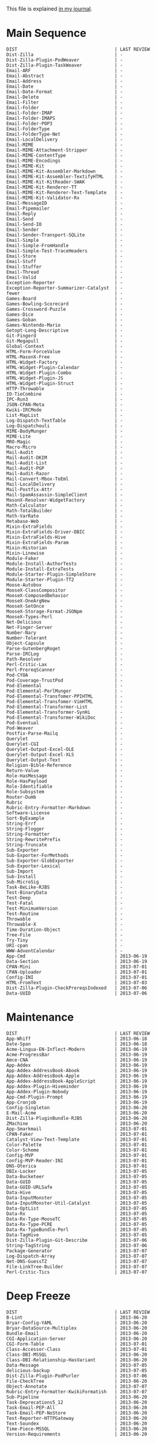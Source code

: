 
This file is explained [in my
journal](http://rjbs.manxome.org/rubric/entry/1996).

# Main Sequence

    DIST                                    | LAST REVIEW
    Dist-Zilla                              | -
    Dist-Zilla-Plugin-PodWeaver             | -
    Dist-Zilla-Plugin-TaskWeaver            | -
    Email-ARF                               | -
    Email-Abstract                          | -
    Email-Address                           | -
    Email-Date                              | -
    Email-Date-Format                       | -
    Email-Delete                            | -
    Email-Filter                            | -
    Email-Folder                            | -
    Email-Folder-IMAP                       | -
    Email-Folder-IMAPS                      | -
    Email-Folder-POP3                       | -
    Email-FolderType                        | -
    Email-FolderType-Net                    | -
    Email-LocalDelivery                     | -
    Email-MIME                              | -
    Email-MIME-Attachment-Stripper          | -
    Email-MIME-ContentType                  | -
    Email-MIME-Encodings                    | -
    Email-MIME-Kit                          | -
    Email-MIME-Kit-Assembler-Markdown       | -
    Email-MIME-Kit-Assembler-TextifyHTML    | -
    Email-MIME-Kit-KitReader-SWAK           | -
    Email-MIME-Kit-Renderer-TT              | -
    Email-MIME-Kit-Renderer-Text-Template   | -
    Email-MIME-Kit-Validator-Rx             | -
    Email-MessageID                         | -
    Email-Pipemailer                        | -
    Email-Reply                             | -
    Email-Send                              | -
    Email-Send-IO                           | -
    Email-Sender                            | -
    Email-Sender-Transport-SQLite           | -
    Email-Simple                            | -
    Email-Simple-FromHandle                 | -
    Email-Simple-Test-TraceHeaders          | -
    Email-Store                             | -
    Email-Stuff                             | -
    Email-Stuffer                           | -
    Email-Thread                            | -
    Email-Valid                             | -
    Exception-Reporter                      | -
    Exception-Reporter-Summarizer-Catalyst  | -
    fewer                                   | -
    Games-Board                             | -
    Games-Bowling-Scorecard                 | -
    Games-Crossword-Puzzle                  | -
    Games-Dice                              | -
    Games-Goban                             | -
    Games-Nintendo-Mario                    | -
    Getopt-Long-Descriptive                 | -
    Git-Fingerd                             | -
    Git-Megapull                            | -
    Global-Context                          | -
    HTML-Form-ForceValue                    | -
    HTML-MasonX-Free                        | -
    HTML-Widget-Factory                     | -
    HTML-Widget-Plugin-Calendar             | -
    HTML-Widget-Plugin-Combo                | -
    HTML-Widget-Plugin-JS                   | -
    HTML-Widget-Plugin-Struct               | -
    HTTP-Throwable                          | -
    IO-TieCombine                           | -
    IPC-Run3                                | -
    JSON-CPAN-Meta                          | -
    Kwiki-IRCMode                           | -
    List-MapList                            | -
    Log-Dispatch-TextTable                  | -
    Log-Dispatchouli                        | -
    MIME-BodyMunger                         | -
    MIME-Lite                               | -
    MRO-Magic                               | -
    Macro-Micro                             | -
    Mail-Audit                              | -
    Mail-Audit-DKIM                         | -
    Mail-Audit-List                         | -
    Mail-Audit-PGP                          | -
    Mail-Audit-Razor                        | -
    Mail-Convert-Mbox-ToEml                 | -
    Mail-LocalDelivery                      | -
    Mail-Postfix-Attr                       | -
    Mail-SpamAssassin-SimpleClient          | -
    MasonX-Resolver-WidgetFactory           | -
    Math-Calculator                         | -
    Math-TotalBuilder                       | -
    Math-VarRate                            | -
    Metabase-Web                            | -
    Mixin-ExtraFields                       | -
    Mixin-ExtraFields-Driver-DBIC           | -
    Mixin-ExtraFields-Hive                  | -
    Mixin-ExtraFields-Param                 | -
    Mixin-Historian                         | -
    Mixin-Linewise                          | -
    Module-Faker                            | -
    Module-Install-AuthorTests              | -
    Module-Install-ExtraTests               | -
    Module-Starter-Plugin-SimpleStore       | -
    Module-Starter-Plugin-TT2               | -
    Moose-Autobox                           | -
    MooseX-ClassCompositor                  | -
    MooseX-ComposedBehavior                 | -
    MooseX-OneArgNew                        | -
    MooseX-SetOnce                          | -
    MooseX-Storage-Format-JSONpm            | -
    MooseX-Types-Perl                       | -
    Net-Delicious                           | -
    Net-Finger-Server                       | -
    Number-Nary                             | -
    Number-Tolerant                         | -
    Object-Capsule                          | -
    Parse-GutenbergRoget                    | -
    Parse-IRCLog                            | -
    Path-Resolver                           | -
    Perl-Critic-Lax                         | -
    Perl-PrereqScanner                      | -
    Pod-CYOA                                | -
    Pod-Coverage-TrustPod                   | -
    Pod-Elemental                           | -
    Pod-Elemental-PerlMunger                | -
    Pod-Elemental-Transfomer-PPIHTML        | -
    Pod-Elemental-Transfomer-VimHTML        | -
    Pod-Elemental-Transformer-List          | -
    Pod-Elemental-Transformer-SynHi         | -
    Pod-Elemental-Transformer-WikiDoc       | -
    Pod-Eventual                            | -
    Pod-Weaver                              | -
    Postfix-Parse-Mailq                     | -
    Querylet                                | -
    Querylet-CGI                            | -
    Querylet-Output-Excel-OLE               | -
    Querylet-Output-Excel-XLS               | -
    Querylet-Output-Text                    | -
    Religion-Bible-Reference                | -
    Return-Value                            | -
    Role-HasMessage                         | -
    Role-HasPayload                         | -
    Role-Identifiable                       | -
    Role-Subsystem                          | -
    Router-Dumb                             | -
    Rubric                                  | -
    Rubric-Entry-Formatter-Markdown         | -
    Software-License                        | -
    Sort-ByExample                          | -
    String-Errf                             | -
    String-Flogger                          | -
    String-Formatter                        | -
    String-RewritePrefix                    | -
    String-Truncate                         | -
    Sub-Exporter                            | -
    Sub-Exporter-ForMethods                 | -
    Sub-Exporter-GlobExporter               | -
    Sub-Exporter-Lexical                    | -
    Sub-Import                              | -
    Sub-Install                             | -
    Sub-MicroSig                            | -
    Task-BeLike-RJBS                        | -
    Test-BinaryData                         | -
    Test-Deep                               | -
    Test-Fatal                              | -
    Test-MinimumVersion                     | -
    Test-Routine                            | -
    Throwable                               | -
    Throwable-X                             | -
    Time-Duration-Object                    | -
    Tree-File                               | -
    Try-Tiny                                | -
    URI-cpan                                | -
    WWW-AdventCalendar                      | -
    App-Cmd                                 | 2013-06-19
    Data-Section                            | 2013-06-19
    CPAN-Mini                               | 2013-07-01
    CPAN-Uploader                           | 2013-07-01
    Config-INI                              | 2013-07-01
    HTML-FromText                           | 2013-07-03
    Dist-Zilla-Plugin-CheckPrereqsIndexed   | 2013-07-06
    Data-UUID                               | 2013-07-06

# Maintenance

    DIST                                    | LAST REVIEW
    App-Whiff                               | 2013-06-18
    Date-Span                               | 2013-06-18
    Acme-Lingua-EN-Inflect-Modern           | 2013-06-19
    Acme-ProgressBar                        | 2013-06-19
    Amce-CNA                                | 2013-06-19
    App-Addex                               | 2013-06-19
    App-Addex-AddressBook-Abook             | 2013-06-19
    App-Addex-AddressBook-Apple             | 2013-06-19
    App-Addex-AddressBook-AppleScript       | 2013-06-19
    App-Addex-Plugin-Hiveminder             | 2013-06-19
    App-Addex-Plugin-Nobody                 | 2013-06-19
    App-Cmd-Plugin-Prompt                   | 2013-06-19
    App-Cronjob                             | 2013-06-19
    Config-Singleton                        | 2013-06-20
    E-Mail-Acme                             | 2013-06-20
    Dist-Zilla-PluginBundle-RJBS            | 2013-06-20
    ZMachine                                | 2013-06-20
    App-Smarkmail                           | 2013-07-01
    CPAN-Faker                              | 2013-07-01
    Catalyst-View-Text-Template             | 2013-07-01
    Color-Palette                           | 2013-07-01
    Color-Scheme                            | 2013-07-01
    Config-MVP                              | 2013-07-01
    Config-MVP-Reader-INI                   | 2013-07-01
    DNS-Oterica                             | 2013-07-01
    DBIx-Locker                             | 2013-07-05
    Data-Bucketeer                          | 2013-07-05
    Data-GUID                               | 2013-07-05
    Data-GUID-URLSafe                       | 2013-07-05
    Data-Hive                               | 2013-07-05
    Data-InputMonster                       | 2013-07-05
    Data-InputMonster-Util-Catalyst         | 2013-07-05
    Data-OptList                            | 2013-07-05
    Data-Rx                                 | 2013-07-05
    Data-Rx-Type-MooseTC                    | 2013-07-05
    Data-Rx-Type-PCRE                       | 2013-07-05
    Data-Rx-TypeBundle-Perl                 | 2013-07-05
    Data-TagHive                            | 2013-07-05
    Dist-Zilla-Plugin-Git-Describe          | 2013-07-06
    String-TagString                        | 2013-07-06
    Package-Generator                       | 2013-07-07
    Log-Dispatch-Array                      | 2013-07-07
    Net-DNS-GuessTZ                         | 2013-07-07
    File-LinkTree-Builder                   | 2013-07-07
    Perl-Critic-Tics                        | 2013-07-07

# Deep Freeze

    DIST                                    | LAST REVIEW
    B-Lint                                  | 2013-06-20
    Bryar-Config-YAML                       | 2013-06-20
    Bryar-DataSource-Multiplex              | 2013-06-20
    Bundle-Email                            | 2013-06-20
    CGI-Application-Server                  | 2013-06-20
    CGI-Form-Table                          | 2013-07-01
    Class-Accessor-Class                    | 2013-07-01
    Class-DBI-MSSQL                         | 2013-06-20
    Class-DBI-Relationship-HasVariant       | 2013-06-20
    Data-Message                            | 2013-07-05
    delicious-backup                        | 2013-07-05
    Dist-Zilla-Plugin-PodPurler             | 2013-07-06
    File-CheckTree                          | 2013-06-20
    Object-Annotate                         | 2013-07-07
    Rubric-Entry-Formatter-KwikiFormatish   | 2013-07-07
    Sub-Pipeline                            | 2013-06-20
    Task-Deprecations5_12                   | 2013-06-20
    Task-Email-PEP-All                      | 2013-06-20
    Task-Email-PEP-NoStore                  | 2013-06-20
    Test-Reporter-HTTPGateway               | 2013-06-20
    Text-Soundex                            | 2013-06-20
    Time-Piece-MSSQL                        | 2013-06-20
    Version-Requirements                    | 2013-06-20

